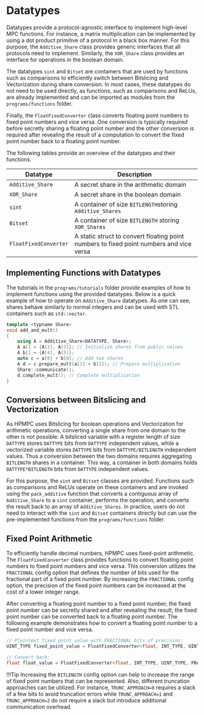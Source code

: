 # Datatypes

Datatypes provide a protocol-agnostic interface to implement high-level MPC functions.
For instance, a matrix multiplication can be implemented by using a dot product primitive of a protocol in a black box manner. For this purpose, the `Additive_Share` class provides generic interfaces that all protocols need to implement. Similarly, the `XOR_Share` class provides an interface for operations in the boolean domain.

The datatypes `sint` and `Bitset` are containers that are used by functions such as comparisons to efficiently switch between Bitslicing and Vectorization during share conversion.
In most cases, these datatypes do not need to be used directly, as functions, such as comparisons and ReLUs, are already implemented and can be imported as modules from the `programs/functions` folder.

Finally, the `FloatFixedConverter` class converts floating point numbers to fixed point numbers and vice versa. One conversion is typically required before secretly sharing a floating point number and the other conversion is required after revealing the result of a computation to convert the fixed point number back to a floating point number.

The following tables provide an overview of the datatypes and their functions.

| Datatype | Description | 
|----------|-------------|
| `Additive_Share`| A secret share in the arithmetic domain | 
| `XOR_Share`| A secret share in the boolean domain |
| `sint`| A container of size `BITLENGTH`storing `Additive_Shares` |
| `Bitset`| A container of size `BITLENGTH` storing `XOR_Shares` |
| `FloatFixedConverter`| A static struct to convert floating point numbers to fixed point numbers and vice versa |

## Implementing Functions with Datatypes

The tutorials in the `programs/tutorials` folder provide examples of how to implement functions using the provided datatypes. Below is a quick example of how to operate on `Additive_Share` datatypes. As one can see, shares behave similarly to normal integers and can be used with STL containers such as `std::vector`.

```cpp
template <typname Share> 
void add_and_mult()
{
    using A = Additive_Share<DATATYPE, Share>; 
    A a[] = {A(2), A(3)}; // Initialize shares from public values
    A b[] = {A(4), A(5)};
    auto c = a[0] + b[0]; // Add two shares
    A d = c.prepare_mult(a[1] + b[1]); // Prepare multiplication
    Share::communicate();
    d.complete_mult(); // Complete multiplication
}
```

## Conversions between Bitslicing and Vectorization

As HPMPC uses Bitslicing for boolean operations and Vectorization for arithmetic operations, converting a single share from one domain to the other is not possible: A bitsliced variable with a register length of size `DATTYPE` stores `DATTYPE` bits from `DATTYPE` independent values, while a vectorized variable stores `DATTYPE` bits from `DATTYPE/BITLENGTH` independent values.
Thus a conversion between the two domains requires aggregating `BITLENGTH` shares in a container. 
This way, a container in both domains holds `DATTYPE*BITLENGTH` bits from `DATTYPE` independent values.

For this purpose, the `sint` and `Bitset` classes are provided.
Functions such as comparisons and ReLUs operate on these containers and are invoked using the `pack_additive` function that converts a contiguous array of `Additive_Share` to a `sint` container, performs the operation, and converts the result back to an array of `Additive_Shares`. In practice, users do not need to interact with the `sint` and `Bitset` containers directly but can use the pre-implemented functions from the `programs/functions` folder.


## Fixed Point Arithmetic

To efficiently handle decimal numbers, HPMPC uses fixed-point arithmetic. The `FloatFixedConverter` class provides functions to convert floating point numbers to fixed point numbers and vice versa. 
This conversion utilizes the `FRACTIONAL` config option that defines the number of bits used for the fractional part of a fixed point number. 
By increasing the `FRACTIONAL` config option, the precision of the fixed point numbers can be increased at the cost of a lower integer range.

After converting a floating point number to a fixed point number, the fixed point number can be secretly shared and after revealing the result, the fixed point number can be converted back to a floating point number.
The following example demonstrates how to convert a floating point number to a fixed point number and vice versa. 

```cpp
// Plaintext fixed point value with FRACTIONAL bits of precision:
UINT_TYPE fixed_point_value = FloatFixedConverter<float, INT_TYPE, UINT_TYPE, FRACTIONAL>::float_to_ufixed(3.5f); 

// Convert back:
float float_value = FloatFixedConverter<float, INT_TYPE, UINT_TYPE, FRACTIONAL>::ufixed_to_float(fixed_point_value);
```

!!!Tip
    Increasing the `BITLENGTH` config option can help to increase the range of fixed point numbers that can be represented. Also, different truncation approaches can be utilized. For instance, `TRUNC_APPROACH=0` requires a slack of a few bits to avoid truncation errors while `TRUNC_APPROACH=1` and `TRUNC_APPROACH=2` do not require a slack but introduce additional communication overhead.




